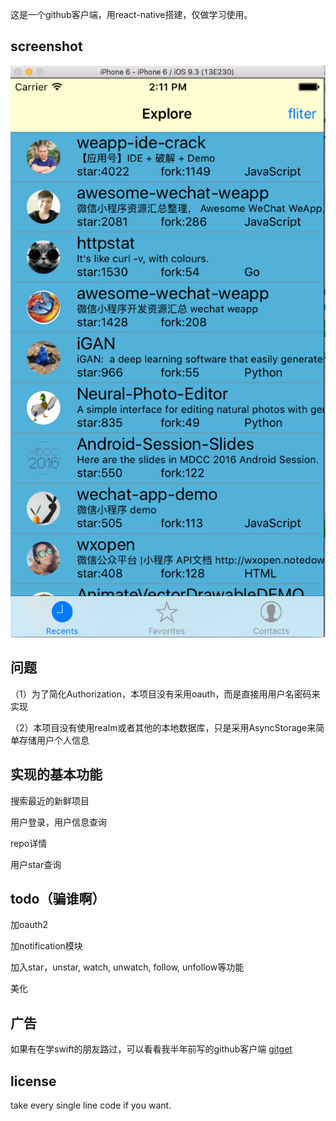 这是一个github客户端，用react-native搭建，仅做学习使用。

## screenshot
![screen](screen/1.png)

## 问题

  （1）为了简化Authorization，本项目没有采用oauth，而是直接用用户名密码来实现

  （2）本项目没有使用realm或者其他的本地数据库，只是采用AsyncStorage来简单存储用户个人信息

## 实现的基本功能

  搜索最近的新鲜项目

  用户登录，用户信息查询

  repo详情

  用户star查询



## todo（骗谁啊）

  加oauth2

  加notification模块

  加入star，unstar, watch, unwatch, follow, unfollow等功能

  美化

## 广告
  如果有在学swift的朋友路过，可以看看我半年前写的github客户端 [gitget](https://github.com/chenminhua/gitget)


## license
take every single line code if you want.
